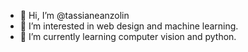 - 👋 Hi, I’m @tassianeanzolin
- 👀 I’m interested in web design and machine learning.
- 🌱 I’m currently learning computer vision and python.

<!---
tassianeanzolin/tassianeanzolin is a ✨ special ✨ repository because its `README.md` (this file) appears on your GitHub profile.
You can click the Preview link to take a look at your changes.
--->
